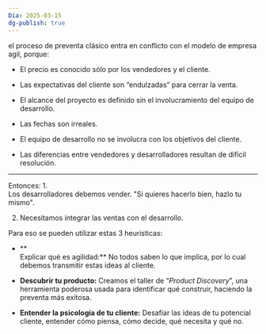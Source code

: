 ```yaml
---
Dia: 2025-03-15
dg-publish: true
---
```

el proceso de preventa clásico entra en conflicto con el modelo de empresa agil, porque:

- El precio es conocido sólo por los vendedores y el cliente.
    
- Las expectativas del cliente son “endulzadas” para cerrar la venta.
    
- El alcance del proyecto es definido sin el involucramiento del equipo de desarrollo.
    
- Las fechas son irreales.
    
- El equipo de desarrollo no se involucra con los objetivos del cliente.
    
- Las diferencias entre vendedores y desarrolladores resultan de difícil resolución.
---

Entonces:
1.   
    Los desarrolladores debemos vender. "Si quieres hacerlo bien, hazlo tu mismo".
    
2. Necesitamos integrar las ventas con el desarrollo.

Para eso se pueden utilizar estas 3 heuristicas:

- **  
    Explicar qué es agilidad:** No todos saben lo que implica, por lo cual debemos transmitir estas ideas al cliente.
    
- **Descubrir tu producto:** Creamos el taller de “_Product Discovery_”, una herramienta poderosa usada para identificar qué construir, haciendo la preventa más exitosa.
    
- **Entender la psicología de tu cliente:** Desafiar las ideas de tu potencial cliente, entender cómo piensa, cómo decide, qué necesita y qué no.
